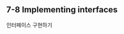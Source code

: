 ## 7-8 Implementing interfaces
인터페이스 구현하기



```ts
```


```ts
```


```ts
```


```ts
```


```ts
```


```ts
```


```ts
```


```ts
```
